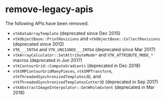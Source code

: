 # remove-legacy-apis

The following APIs have been removed:

  - `vtkDataArrayTemplate` (deprecated since Dec 2015)
  - `vtkObjectBase::PrintRevisions` and `vtkObjectBase::CollectRevisions`
    (deprecated since 2012)
  - `VTK___INT64` and `VTK_UNSIGNED___INT64` (deprecated since Mar 2017)
  - `vtkArrayCalculator::SetAttributeMode*` and `VTK_ATTRIBUTE_MODE_*` macros
    (deprecated in Jun 2017)
  - `vtkContourGrid::ComputeGradients` (deprecated in Dec 2018)
  - `vtkSMPContourGridManyPieces`, `vtkSMPTransform`,
    `vtkThreadedSynchronizedTemplates3D`, and
    `vtkThreadedSynchronizedTemplatesCutter3D` (deprecated in Sep 2017)
  - `vtkAbstractImageInterpolator::GetWholeExtent` (deprecated in Mar 2016)
